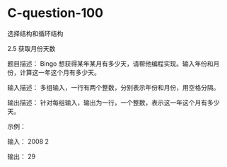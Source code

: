 # C-question-100
 选择结构和循环结构

2.5 获取月份天数

题目描述：
Bingo 想获得某年某月有多少天，请帮他编程实现。输入年份和月份，计算这一年这个月有多少天。 

输入描述：
多组输入，一行有两个整数，分别表示年份和月份，用空格分隔。
 
输出描述：
针对每组输入，输出为一行，一个整数，表示这一年这个月有多少天。 

示例：

输入：
2008 2

输出：
29